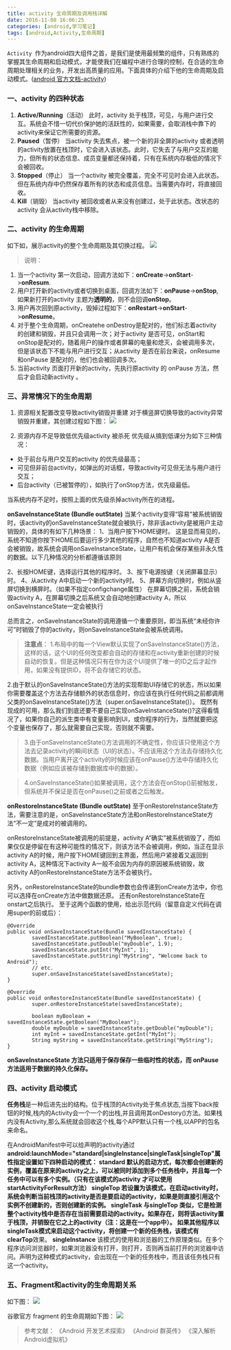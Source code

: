 ```yaml
---
title: activity 生命周期及调用栈详解
date: 2016-11-08 16:06:25
categories: [android,学习笔记]
tags: [android,Activity,生命周期]
---
```


`Activity `作为android四大组件之首，是我们是使用最频繁的组件，只有熟练的掌握其生命周期和启动模式，才能使我们在编程中进行合理的控制，在合适的生命周期处理相关的业务，开发出高质量的应用。下面具体的介绍下他的生命周期及启动模式。([android 官方文档-activity](https://developer.android.com/guide/components/activities.html))
<!--more-->
### 一、activity 的四种状态
1. **Active/Running**（活动）
  此时，activity 处于栈顶，可见，与用户进行交互。系统会不惜一切代价保护她的活跃性的，如果需要，会取消栈中靠下的activity来保证它所需要的资源。
2. **Paused**（暂停）
  当activity 失去焦点，被一个新的非全屏的activity 或者透明的activity放置在栈顶时，它会进入该状态。此时，它失去了与用户交互的能力，但所有的状态信息、成员变量都还保持着，只有在系统内存极低的情况下会被回收。
3. **Stopped**（停止）
当一个activity 被完全覆盖，完全不可见时会进入此状态。但在系统内存中仍然保存着所有的状态和成员信息。当需要内存时，将直接回收。
4. **Kill**（销毁）
当activity 被回收或者从来没有创建过，处于此状态。改状态的activity 会从activity栈中移除。
### 二、activity 的生命周期
如下如，展示activity的整个生命周期及其切换过程。
![](/img/article_img/2016/activity生命周期.png)

> 说明：
1. 当一个activity 第一次启动，回调方法如下：**onCreate**->**onStart**->**onResum**.
2. 用户打开新的activity或者切换到桌面，回调方法如下：**onPause**->**onStop**,如果新打开的activity 主题为**透明的**，则不会回调**onStop**。
3. 用户再次回到原activity，毁掉过程如下：**onRestart**->**onStart**->**onResume**。
4. 对于整个生命周期，onCreatehe onDestroy是配对的，他们标志着activity 的创建和销毁，并且只会调用一次；对于activity 是否可见，onStart和onStop是配对的，随着用户的操作或者屏幕的电量和熄灭，会被调用多次，但是该状态下不能与用户进行交互；从activity 是否在前台来说，onResume 和onPause 是配对的，他们也会被回调多次。
5.  当前activity 页面打开新的activity，先执行原activity 的 onPause 方法，然后才会启动新activity 。

### 三、异常情况下的生命周期
1. 资源相关配置改变导致activity销毁并重建
对于横竖屏切换导致的activity异常销毁并重建，其创建过程如下图：
![](/img/article_img/2016/activity异常重建.png)

2. 资源内存不足导致低优先级activity 被杀死
优先级从搞到低课分为如下三种情况：

- 处于前台与用户交互的activity 的优先级最高；
- 可见但非前台activity，如弹出的对话框，导致activity可见但无法与用户进行交互；
- 后台activity（已被暂停的），如执行了onStop方法，优先级最低。

当系统内存不足时，按照上面的优先级杀掉activity所在的进程。

**onSaveInstanceState (Bundle outState)**
当某个activity变得“容易”被系统销毁时，该activity的onSaveInstanceState就会被执行，除非该activity是被用户主动销毁的，具体的有如下几种场景：
1、当用户按下HOME键时。
这是显而易见的，系统不知道你按下HOME后要运行多少其他的程序，自然也不知道activity A是否会被销毁，故系统会调用onSaveInstanceState，让用户有机会保存某些非永久性的数据。以下几种情况的分析都遵循该原则

2、长按HOME键，选择运行其他的程序时。
3、按下电源按键（关闭屏幕显示）时。
4、从activity A中启动一个新的activity时。
5、屏幕方向切换时，例如从竖屏切换到横屏时。（如果不指定configchange属性） 在屏幕切换之前，系统会销毁activity A，在屏幕切换之后系统又会自动地创建activity A，所以onSaveInstanceState一定会被执行

总而言之，onSaveInstanceState的调用遵循一个重要原则，即当系统“未经你许可”时销毁了你的activity，则onSaveInstanceState会被系统调用。

> **注意点**：
1.布局中的每一个View默认实现了onSaveInstanceState()方法，这样的话，这个UI的任何改变都会自动的存储和在activity重新创建的时候自动的恢复。但是这种情况只有在你为这个UI提供了唯一的ID之后才起作用，如果没有提供ID，将不会存储它的状态。
>
2.由于默认的onSaveInstanceState()方法的实现帮助UI存储它的状态，所以如果你需要覆盖这个方法去存储额外的状态信息时，你应该在执行任何代码之前都调用父类的onSaveInstanceState()方法（super.onSaveInstanceState()）。 既然有现成的可用，那么我们到底还要不要自己实现onSaveInstanceState()?这得看情况了，如果你自己的派生类中有变量影响到UI，或你程序的行为，当然就要把这个变量也保存了，那么就需要自己实现，否则就不需要。

> 3.由于onSaveInstanceState()方法调用的不确定性，你应该只使用这个方法去记录activity的瞬间状态（UI的状态）。不应该用这个方法去存储持久化数据。当用户离开这个activity的时候应该在onPause()方法中存储持久化数据（例如应该被存储到数据库中的数据）。

> 4.onSaveInstanceState()如果被调用，这个方法会在onStop()前被触发，但系统并不保证是否在onPause()之前或者之后触发。


**onRestoreInstanceState (Bundle outState)**
至于onRestoreInstanceState方法，需要注意的是，onSaveInstanceState方法和onRestoreInstanceState方法“不一定”是成对的被调用的。

onRestoreInstanceState被调用的前提是，activity A“确实”被系统销毁了，而如果仅仅是停留在有这种可能性的情况下，则该方法不会被调用，例如，当正在显示activity A的时候，用户按下HOME键回到主界面，然后用户紧接着又返回到activity A，这种情况下activity A一般不会因为内存的原因被系统销毁，故activity A的onRestoreInstanceState方法不会被执行。

另外，onRestoreInstanceState的bundle参数也会传递到onCreate方法中，你也可以选择在onCreate方法中做数据还原。 还有onRestoreInstanceState在onstart之后执行。 至于这两个函数的使用，给出示范代码（留意自定义代码在调用super的前或后）：
```
@Override
public void onSaveInstanceState(Bundle savedInstanceState) {
        savedInstanceState.putBoolean("MyBoolean", true);
        savedInstanceState.putDouble("myDouble", 1.9);
        savedInstanceState.putInt("MyInt", 1);
        savedInstanceState.putString("MyString", "Welcome back to Android");
        // etc.
        super.onSaveInstanceState(savedInstanceState);
}

@Override
public void onRestoreInstanceState(Bundle savedInstanceState) {
        super.onRestoreInstanceState(savedInstanceState);

        boolean myBoolean = savedInstanceState.getBoolean("MyBoolean");
        double myDouble = savedInstanceState.getDouble("myDouble");
        int myInt = savedInstanceState.getInt("MyInt");
        String myString = savedInstanceState.getString("MyString");
}

```

**onSaveInstanceState 方法只适用于保存保存一些临时性的状态，而 onPause 方法适用于数据的持久化保存。**


### 四、activity 启动模式
**任务栈**是一种后进先出的结构。位于栈顶的Activity处于焦点状态,当按下back按钮的时候,栈内的Activity会一个一个的出栈,并且调用其onDestory()方法。如果栈内没有Activity,那么系统就会回收这个栈,每个APP默认只有一个栈,以APP的包名来命名。

在AndroidManifest中可以给声明的activity通过**android:launchMode="standard|singleInstance|singleTask|singleTop"**属性指定设置如下四种启动的模式：
**standard**
默认的启动方式，每次都会创建新的实例，覆盖在原来的activity之上，可以被同时添加到多个任务栈中，并且每一个任务中可以有多个实例。（只有在该模式的activity 才可以使用startActivityForResult方法）
**singleTop**
若设置为该模式，在启动activity时，系统会判断当前栈顶的activity是否是要启动的activity，如果是则直接引用这个实例不创建新的，否则创建新的实例。
**singleTask**
与singleTop 类似，它是检测整个activity栈中是否存在当前需要启动的activity。如果存在，则将该activity置于栈顶，并销毁在它之上的activity（注：这是在一个app中）。
如果其他程序以singleTask模式来启动这个activity，将创建一个新的任务栈，该模式有**clearTop**效果。
**singleInstance**
该模式的使用和浏览器的工作原理类似。在多个程序访问浏览器时，如果浏览器没有打开，则打开，否则再当前打开的浏览器中访问。声明为这种模式的activity，会出现在一个新的任务栈中，而且该任务栈只有这一个activity。

### 五、Fragment和activity的生命周期关系
如下图：
![](/img/article_img/2016/fragment_and_activity_lifecycle.jpg)

谷歌官方 fragment 的生命周期如下图：
![](/img/article_img/2016/fragment-life.png)

> 参考文献：
《Android 开发艺术探索》
《Android 群英传》
《深入解析 Android虚拟机》
